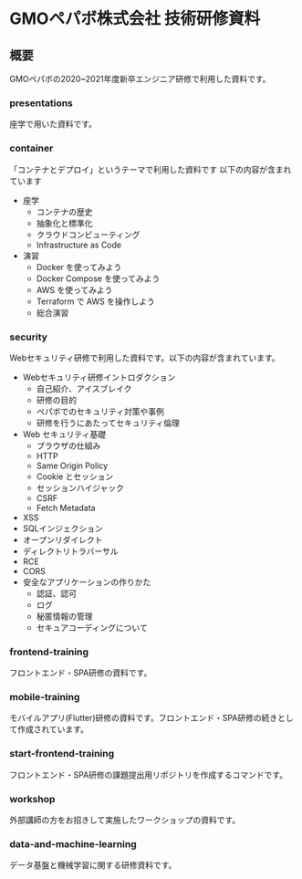 # GMOペパボ株式会社 技術研修資料

## 概要

GMOペパボの2020~2021年度新卒エンジニア研修で利用した資料です。

### presentations

座学で用いた資料です。

### container

「コンテナとデプロイ」というテーマで利用した資料です
以下の内容が含まれています

- 座学
  - コンテナの歴史
  - 抽象化と標準化
  - クラウドコンピューティング
  - Infrastructure as Code
- 演習
  - Docker を使ってみよう
  - Docker Compose を使ってみよう
  - AWS を使ってみよう
  - Terraform で AWS を操作しよう
  - 総合演習

### security

Webセキュリティ研修で利用した資料です。以下の内容が含まれています。

- Webセキュリティ研修イントロダクション
  - 自己紹介、アイスブレイク
  - 研修の目的
  - ペパボでのセキュリティ対策や事例
  - 研修を行うにあたってセキュリティ倫理
- Web セキュリティ基礎
  - ブラウザの仕組み
  - HTTP
  - Same Origin Policy
  - Cookie とセッション
  - セッションハイジャック
  - CSRF
  - Fetch Metadata
- XSS
- SQLインジェクション
- オープンリダイレクト
- ディレクトリトラバーサル
- RCE
- CORS
- 安全なアプリケーションの作りかた
  - 認証、認可
  - ログ
  - 秘匿情報の管理
  - セキュアコーディングについて

### frontend-training

フロントエンド・SPA研修の資料です。

### mobile-training

モバイルアプリ(Flutter)研修の資料です。フロントエンド・SPA研修の続きとして作成されています。

### start-frontend-training

フロントエンド・SPA研修の課題提出用リポジトリを作成するコマンドです。

### workshop

外部講師の方をお招きして実施したワークショップの資料です。

### data-and-machine-learning

データ基盤と機械学習に関する研修資料です。
